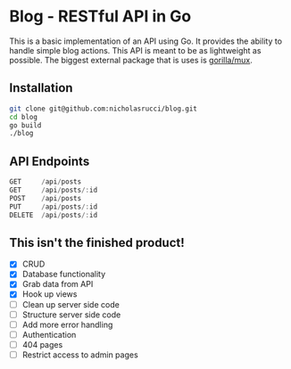 # Blog - RESTful API in Go

This is a basic implementation of an API using Go. It provides the ability to
handle simple blog actions. This API is meant to be as lightweight as possible. The biggest external package that is uses is [gorilla/mux](http://www.gorillatoolkit.org/pkg/mux).

## Installation
```bash
git clone git@github.com:nicholasrucci/blog.git
cd blog
go build
./blog
```


## API Endpoints

```js
GET     /api/posts
GET     /api/posts/:id
POST    /api/posts
PUT     /api/posts/:id
DELETE  /api/posts/:id
```

## This isn't the finished product!
- [x] CRUD
- [x] Database functionality
- [x] Grab data from API
- [x] Hook up views
- [ ] Clean up server side code
- [ ] Structure server side code
- [ ] Add more error handling
- [ ] Authentication
- [ ] 404 pages
- [ ] Restrict access to admin pages
